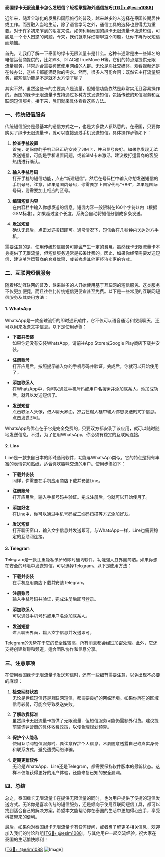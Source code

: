**泰国绿卡无限流量卡怎么发短信？轻松掌握海外通信技巧[[TG💪+ @esim1088](https://t.me/s/esim1088)]**

近年来，随着全球化的发展和国际旅行的普及，越来越多的人选择在泰国长期居住或工作。而要融入当地生活，除了语言学习之外，通信工具的选择也显得尤为重要。对于许多初来乍到的朋友来说，如何利用泰国的绿卡无限流量卡发送短信，可能是一个令人困惑的问题。今天，我们就来详细聊聊这个问题，让你不再为发短信而烦恼。

首先，让我们了解一下泰国的绿卡无限流量卡是什么。这种卡通常是由一些知名的电信运营商提供的，比如AIS、DTAC和TrueMove H等。它们的特点是提供无限流量服务，非常适合需要频繁使用网络的人群。无论是刷社交媒体、观看视频还是在线办公，这些卡都能满足你的需求。然而，很多人可能会问：既然它主打流量服务，那短信功能是不是就不太方便了呢？

其实不然。虽然这些卡的主要卖点是流量，但短信功能依然是非常实用且容易操作的。泰国的绿卡无限流量卡支持通过多种方式发送短信，包括传统的短信服务和互联网短信服务。接下来，我们就来具体看看这些方法。

### 一、传统短信服务

传统短信服务是最基本的通信方式之一，也是大多数人都熟悉的。在泰国，只要你购买了绿卡无限流量卡，就可以直接通过手机发送短信。具体操作步骤如下：

1. **检查手机设置**  
   首先，确保你的手机已经正确安装了SIM卡，并且信号良好。如果你发现无法发送短信，可能是手机设置问题，或者SIM卡未激活。建议拨打运营商的客服热线进行确认。

2. **输入手机号码**  
   打开手机的短信功能，点击“新建短信”。然后在号码栏中输入你想发送短信的手机号码。注意，如果是国内号码，你需要加上国家代码“+86”，如果是国际号码，则需要加上相应的区号。

3. **编辑短信内容**  
   在内容栏中输入你想发送的信息。短信内容一般限制在160个字符以内（根据GSM标准）。如果超过这个长度，系统会自动将短信分割成多条发送。

4. **发送短信**  
   确认无误后，点击发送按钮即可。通常情况下，短信会在几秒钟内送达对方手机。

需要注意的是，使用传统短信服务可能会产生一定的费用。虽然绿卡无限流量卡本身提供了无限流量，但短信服务通常是按条计费的。因此，如果你经常需要发送短信，建议关注运营商的套餐优惠，或者考虑其他更经济实惠的方式。

### 二、互联网短信服务

随着移动互联网的普及，越来越多的人开始使用基于互联网的短信服务。这类服务不仅更加便捷，而且往往比传统短信更便宜甚至免费。以下是一些常见的互联网短信服务及其使用方法：

#### 1. WhatsApp

WhatsApp是一款全球流行的即时通讯软件，它不仅可以语音通话和视频聊天，还可以用来发送文字信息。以下是使用步骤：

- **下载并安装**  
  如果你还没有安装WhatsApp，请前往App Store或Google Play商店下载并安装。

- **注册账号**  
  打开应用后，按照提示输入你的手机号码并验证。完成后，你就可以开始使用了。

- **添加联系人**  
  在WhatsApp中，你可以通过手机号码或用户名搜索并添加联系人。添加成功后，就可以发送短信了。

- **发送短信**  
  点击联系人头像，进入聊天界面，然后在输入框中输入你想发送的文字信息。点击发送即可。

WhatsApp的优点在于它是完全免费的，只要双方都安装了该应用，就可以随时随地发送信息。不过，为了使用WhatsApp，你必须有稳定的互联网连接。

#### 2. Line

Line是一款来自日本的即时通讯软件，功能与WhatsApp类似。它的特点是拥有丰富的表情包和贴纸，适合喜欢趣味交流的用户。使用步骤如下：

- **下载并安装**  
  同样，你需要在手机应用商店下载并安装Line。

- **注册账号**  
  打开应用后，输入手机号码并验证。完成注册后，你就可以开始使用了。

- **添加好友**  
  在Line中，你可以通过手机号码或二维码扫描等方式添加好友。

- **发送短信**  
  打开聊天窗口，输入文字信息并发送即可。与WhatsApp一样，Line也需要稳定的互联网连接。

#### 3. Telegram

Telegram是一款注重隐私保护的即时通讯软件，功能强大且界面简洁。如果你想在安全的环境中发送短信，可以选择Telegram。以下是使用方法：

- **下载并安装**  
  在手机应用商店下载并安装Telegram。

- **注册账号**  
  输入手机号码并验证，完成注册后即可登录。

- **添加联系人**  
  可以通过手机号码或用户名添加联系人。

- **发送短信**  
  进入聊天界面，输入文字信息并发送即可。

Telegram的优势在于它的安全性较高，所有消息都会经过加密处理。此外，它还支持创建群聊和频道，适合团队协作和信息分享。

### 三、注意事项

在使用泰国绿卡无限流量卡发送短信时，还有一些细节需要注意，以免出现不必要的麻烦：

1. **检查网络状态**  
   无论是传统短信还是互联网短信，都需要良好的网络环境。如果你所在的区域信号较弱，可能会导致发送失败。

2. **了解收费标准**  
   虽然绿卡无限流量卡提供了无限流量，但短信服务可能仍需额外付费。建议提前咨询运营商的具体收费政策，以便合理规划预算。

3. **保护个人隐私**  
   使用互联网短信服务时，要注意保护个人信息。不要随意透露自己的真实身份和联系方式，避免遭受网络诈骗。

4. **定期更新软件**  
   无论是WhatsApp、Line还是Telegram，都需要保持软件版本的最新状态。这样不仅能获得更好的用户体验，还能修复已知的安全漏洞。

### 四、总结

总之，泰国绿卡无限流量卡在提供无限流量的同时，也为用户提供了便捷的短信发送方式。无论你是喜欢传统的短信服务，还是倾向于使用互联网短信工具，都可以找到适合自己的解决方案。希望本文能帮助你在泰国的生活中更加得心应手，享受科技带来的便利。

最后，如果你对泰国绿卡无限流量卡有任何疑问，或者想了解更多相关信息，欢迎加入我们的讨论群组[[TG💪+ @esim1088](https://t.me/s/esim1088)]，与其他用户一起交流经验。祝大家在泰国的生活愉快顺利！

[[TG💪+ @esim1088](https://t.me/s/esim1088) ![Image](https://i.postimg.cc/4NQfJmqS/Snipaste-2025-05-13-00-14-12.png)]